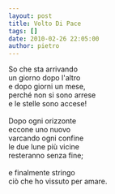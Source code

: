 ```yaml
---
layout: post
title: Volto Di Pace
tags: []
date: 2010-02-26 22:05:00
author: pietro
---
```

So che sta arrivando<br/>un giorno dopo l'altro<br/>e dopo giorni un mese,<br/>perché non si sono arrese<br/>e le stelle sono accese!<br/><br/>Dopo ogni orizzonte<br/>eccone uno nuovo<br/>varcando ogni confine<br/>le due lune più vicine<br/>resteranno senza fine;<br/><br/>e finalmente stringo<br/>ciò che ho vissuto per amare.
